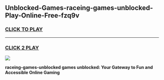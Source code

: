 
## Unblocked-Games-raceing-games-unblocked-Play-Online-Free-fzq9v
<h3>
<a href="https://premium76.site?title=raceing-games-unblocked&ref=26A">CLICK TO PLAY</a></h3>
<hr>

<h3>
<a href="https://premium76.site?title=raceing-games-unblocked&ref=26A">CLICK 2 PLAY</a>
  
</h3>

<a href="https://premium76.site?title=raceing-games-unblocked&ref=26A"><img src="https://clearcache.store/games.png"></a>


**raceing-games-unblocked games unblocked: Your Gateway to Fun and Accessible Online Gaming**
